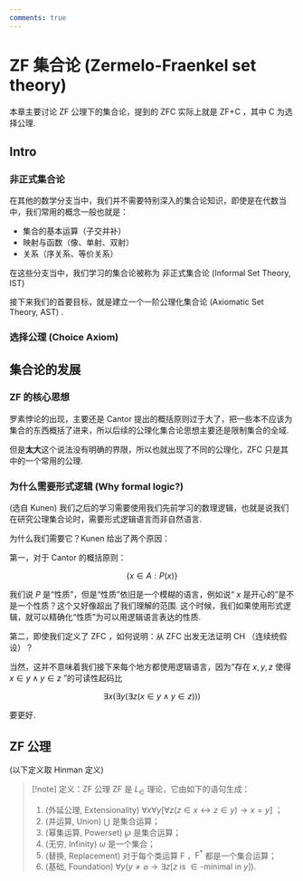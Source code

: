 ```yaml
---
comments: true
---
```

# ZF 集合论 (Zermelo-Fraenkel set theory)

本章主要讨论 ZF 公理下的集合论，提到的 ZFC 实际上就是 ZF+C ，其中 C 为选择公理.
## Intro
### 非正式集合论
在其他的数学分支当中，我们并不需要特别深入的集合论知识，即使是在代数当中，我们常用的概念一般也就是：

- 集合的基本运算（子交并补）
- 映射与函数（像、单射、双射）
- 关系（序关系、等价关系）

在这些分支当中，我们学习的集合论被称为 非正式集合论 (Informal Set Theory, IST)

接下来我们的首要目标，就是建立一个一阶公理化集合论 (Axiomatic Set Theory, AST) . 

### 选择公理 (Choice Axiom)


## 集合论的发展
### ZF 的核心思想
罗素悖论的出现，主要还是 Cantor 提出的概括原则过于大了，把一些本不应该为集合的东西概括了进来，所以后续的公理化集合论思想主要还是限制集合的全域.

但是**太大**这个说法没有明确的界限，所以也就出现了不同的公理化，ZFC 只是其中的一个常用的公理. 

### 为什么需要形式逻辑 (Why formal logic?)
(选自 Kunen)
我们之后的学习需要使用我们先前学习的数理逻辑，也就是说我们在研究公理集合论时，需要形式逻辑语言而非自然语言.

为什么我们需要它？Kunen 给出了两个原因：

第一，对于 Cantor 的概括原则：

$$
\left\lbrace x\in A : P(x) \right\rbrace
$$

我们说 $P$ 是“性质”，但是“性质”依旧是一个模糊的语言，例如说“ $x$ 是开心的”是不是一个性质？这个又好像超出了我们理解的范围. 这个时候，我们如果使用形式逻辑，就可以精确化“性质”为可以用逻辑语言表达的性质.

第二，即使我们定义了 ZFC ，如何说明：从 ZFC 出发无法证明 CH （连续统假设）？

当然，这并不意味着我们接下来每个地方都使用逻辑语言，因为“存在 $x,y,z$ 使得 $x\in y\land y\in z$ ”的可读性起码比

$$
\exists x(\exists y (\exists z(x\in y \land y\in z)))
$$

要更好.

## ZF 公理
(以下定义取 Hinman 定义)
>[!note] 定义：ZF 公理
>ZF 是 $L_\in$ 理论，它由如下的语句生成：
>1. (外延公理, Extensionality) $\forall x\forall y [\forall z (z\in x \leftrightarrow z\in y) \to x=y]$ ；
>2. (并运算, Union) $\bigcup$ 是集合运算；
>3. (幂集运算, Powerset) $\wp$ 是集合运算；
>4. (无穷, Infinity) $\omega$ 是一个集合；
>5. (替换, Replacement) 对于每个类运算 $\mathrm{F}$ ，$\mathrm{F}^*$ 都是一个集合运算；
>6. (基础, Foundation) $\forall y (y \neq \varnothing \to \exists z[z \text{ is } \in\text{-minimal in }y])$.



